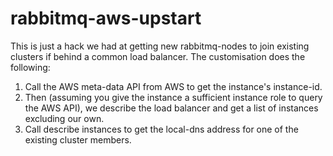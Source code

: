 # rabbitmq-aws-upstart

This is just a hack we had at getting new rabbitmq-nodes to join existing clusters if behind a common load balancer.  The customisation does the following:

1. Call the AWS meta-data API from AWS to get the instance's instance-id.
1. Then (assuming you give the instance a sufficient instance role to query the AWS API), we describe the load balancer and get a list of instances excluding our own.
1. Call describe instances to get the local-dns address for one of the existing cluster members.
